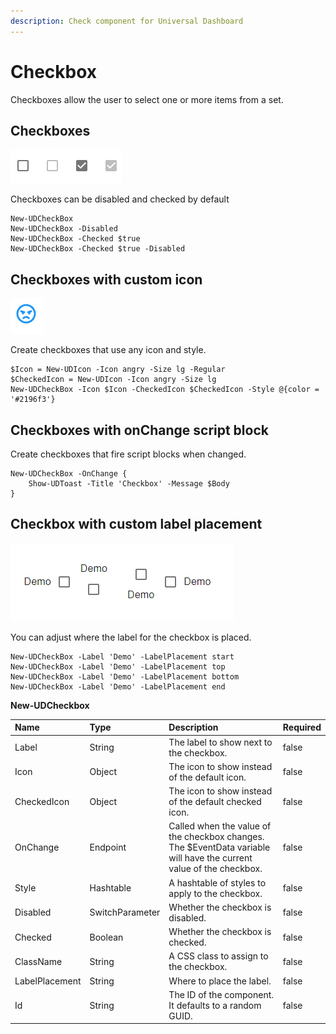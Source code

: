 ```yaml
---
description: Check component for Universal Dashboard
---
```


# Checkbox

Checkboxes allow the user to select one or more items from a set.

## Checkboxes

![](../../../.gitbook/assets/image%20%2840%29.png)

Checkboxes can be disabled and checked by default

```text
New-UDCheckBox
New-UDCheckBox -Disabled
New-UDCheckBox -Checked $true
New-UDCheckBox -Checked $true -Disabled
```

## Checkboxes with custom icon

![](../../../.gitbook/assets/image%20%2860%29.png)

Create checkboxes that use any icon and style.

```text
$Icon = New-UDIcon -Icon angry -Size lg -Regular
$CheckedIcon = New-UDIcon -Icon angry -Size lg
New-UDCheckBox -Icon $Icon -CheckedIcon $CheckedIcon -Style @{color = '#2196f3'}
```

## Checkboxes with onChange script block

Create checkboxes that fire script blocks when changed.

```text
New-UDCheckBox -OnChange {
    Show-UDToast -Title 'Checkbox' -Message $Body
}    
```

## Checkbox with custom label placement

![](../../../.gitbook/assets/image%20%2838%29.png)

You can adjust where the label for the checkbox is placed.

```text
New-UDCheckBox -Label 'Demo' -LabelPlacement start
New-UDCheckBox -Label 'Demo' -LabelPlacement top
New-UDCheckBox -Label 'Demo' -LabelPlacement bottom
New-UDCheckBox -Label 'Demo' -LabelPlacement end
```



**New-UDCheckbox**

| Name | Type | Description | Required |
| :--- | :--- | :--- | :--- |
| Label | String | The label to show next to the checkbox. | false |
| Icon | Object | The icon to show instead of the default icon. | false |
| CheckedIcon | Object | The icon to show instead of the default checked icon. | false |
| OnChange | Endpoint | Called when the value of the checkbox changes. The $EventData variable will have the current value of the checkbox. | false |
| Style | Hashtable | A hashtable of styles to apply to the checkbox. | false |
| Disabled | SwitchParameter | Whether the checkbox is disabled. | false |
| Checked | Boolean | Whether the checkbox is checked. | false |
| ClassName | String | A CSS class to assign to the checkbox. | false |
| LabelPlacement | String | Where to place the label. | false |
| Id | String | The ID of the component. It defaults to a random GUID. | false |

